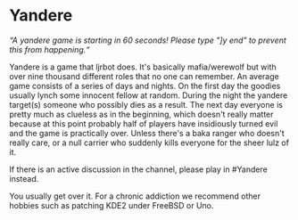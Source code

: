 # Yandere

*“A yandere game is starting in 60 seconds! Please type "]y end" to prevent this from happening.“*

Yandere is a game that ljrbot does. It's basically mafia/werewolf but with over nine thousand different roles that no one can remember. An average game consists of a series of days and nights. On the first day the goodies usually lynch some innocent fellow at random. During the night the yandere target(s) someone who possibly dies as a result. The next day everyone is pretty much as clueless as in the beginning, which doesn't really matter because at this point probably half of players have insidiously turned evil and the game is practically over. Unless there's a baka ranger who doesn't really care, or a null carrier who suddenly kills everyone for the sheer lulz of it.

If there is an active discussion in the channel, please play in #Yandere instead.

You usually get over it. For a chronic addiction we recommend other hobbies such as patching KDE2 under FreeBSD or Uno.
